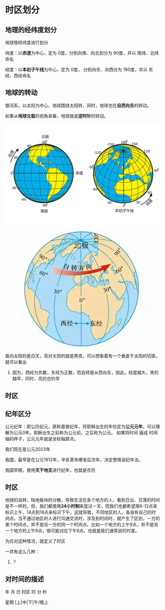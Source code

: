 # 时区划分

## 地理的经纬度划分

地球按经纬度进行划分

纬度：以**赤道**为中心，定为 0度，分别向南、向北划分为 90度，并以 南纬、北纬命名

经度：以**本初子午线**为中心，定为 0度， 分别向东、向西分为 180度，并以 东经、西经命名

## 地球的转动

银河系，以太阳为中心，地球围绕太阳转，同时，地球也在**自西向东**的转动。

如果从**地球北极**的视角来看，地球就是**逆时针**的转动。

![](/_assets/img/concept/geo_timezone_1.jpg)

![](/_assets/img/concept/geo_timezone_2.jpg)

面向太阳的是白天，背对太阳的就是黑夜，可以想象着有一个垂直于太阳的切面，就可以看出

1. 因为，西经为负数，东经为正数，而自转是从西向东，因此，经度越大，黑的越早，同时，亮的也约早


## 时区

## 纪年区分

公元纪年：即公历纪元，原称基督纪年，将耶稣出生的年份定为**公元元年**，可以理解为公元0年。耶稣出生之前称为公元前，之后称为公元。
如果将时间 画成 时间轴的样子，公元元年就是坐标轴原点。

我们现在是公元2023年

我国，最早是在公元1912年，辛亥革命爆发后次年，决定使用该纪年法。

我国早期，使用**天干地支**进行纪年，也就是农历

## 时区

地球的自转，陆地板块的分散，导致生活在各个地方的人，看到日出、日落的时间是不一样的，但，我们都使用**24小时制**来度过一天，而我们也都希望用6-12点来标识上午，14点到18点来标识下午，这就导致，不同地区的人，各自有自己的时间点。当不通过地区的人进行沟通交流时，涉及到时间时，就产生了区别，一方的某个时间点，并不是另一方的同一个时间点。比如一个地方的上午9点，并不是另一个地方的上午9点，很可能对应下午8点。也就是我们通常说的时差。

为应对这种情况，就定义了时区

一共有这么几种：

1. ？

## 对时间的描述

年 月 日 时区 时 分 秒

星期 [上|中|下]午/晚上